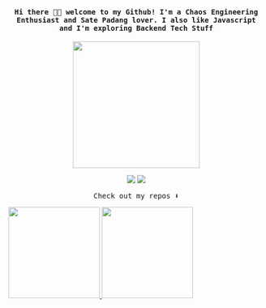 <h4 align="center"><samp> Hi there 👋🏾  welcome to my Github! I'm a Chaos Engineering Enthusiast and Sate Padang lover. I also like Javascript and I'm exploring Backend Tech Stuff</samp></h4>

<p align="center">
  <img width="250" src="https://media.giphy.com/media/jIgXf4hgbHCeKiXpvt/giphy.gif">
</p>


<p align="center">
<a href= "https://www.instagram.com/khlil.mlna/"><img src="https://img.icons8.com/ios-glyphs/30/000000/instagram-new.png"/></a>
<a href= "https://dev.to/khalilmaulana01><img src="https://img.icons8.com/windows/32/000000/dev.png"/></a>
<a href= "https://twitter.com/KhaIeeel"><img src="https://img.icons8.com/material-outlined/32/000000/twitter.png"/></a>
</p>

<p align="center"><samp>
Check out my repos ⬇️  
  </samp>
</p>

<p align="left">
<a href="https://github.com/Khalilmaulana01">
      <img height="180em" src="https://github-readme-stats-eight-theta.vercel.app/api?username=Khalilmaulana01&show_icons=true&theme=algolia&include_all_commits=true&count_private=true"/>
      <img height="180em" src="https://github-readme-stats-eight-theta.vercel.app/api/top-langs/?username=Khalilmaulana01&layout=compact&langs_count=8&theme=algolia"/>
</a>
</p>
